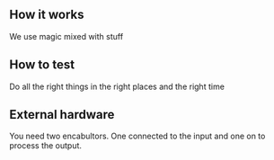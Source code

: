 <!---

This file is used to generate your project datasheet. Please fill in the information below and delete any unused
sections.

You can also include images in this folder and reference them in the markdown. Each image must be less than
512 kb in size, and the combined size of all images must be less than 1 MB.
-->

## How it works

We use magic mixed with stuff

## How to test

Do all the right things in the right places and the right time

## External hardware

You need two encabultors. One connected to the input and one on to process the output. 
